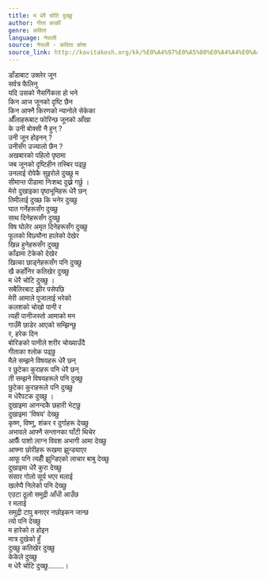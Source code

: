 ```yaml
---
title: म धेरै चोटि दुख्छु
author: गीता कार्की
genre: कविता
language: नेपाली
source: नेपाली - कविता कोश
source_link: http://kavitakosh.org/kk/%E0%A4%97%E0%A5%80%E0%A4%A4%E0%A4%BE_%E0%A4%95%E0%A4%BE%E0%A4%B0%E0%A5%8D%E0%A4%95%E0%A5%80
---
```


डाँडाबाट उक्लेर जून  
सर्वत्र फैलिनु  
यदि उसको नैसर्गिकता हो भने  
किन आज जूनको दृष्टि छैन  
किन आफ्नै किरणको न्यानोले सेकेका  
औँलाहरूबाट फोरिन्छ जूनको आँखा  
के उनी बोक्सी नै हुन् ?  
उनी जून होइनन् ?  
उनीसँग उज्यालो छैन ?  
अखबारको पहिलो पृष्ठमा  
जब जूनको दृष्टिहीन तस्बिर पढ्छु  
उनलाई रोपेकै सुइरोले दुख्छु म  
सीमान्त पीडामा निःशब्द दुख्ने गर्छु ।  
मेरो दुखाइका पृष्ठभूमिहरू धेरै छन्  
तिमीलाई दुख्छ कि भनेर दुख्छु  
घात गर्नेहरूसँग दुख्छु  
साथ दिनेहरूसँग दुख्छु  
विष घोलेर अमृत दिनेहरूसँग दुख्छु  
फूलको विछ्यौना हालेको देखेर  
खिन्न हुनेहरूसँग दुख्छु  
काँढामा टेकेको देखेर  
खित्का छाड्नेहरूसँग पनि दुख्छु  
खै कहाँनिर कतिखेर दुख्छु  
म धेरै चोटि दुख्छु ।  
सबैतिरबाट झीर पसेपछि  
मेरी आमाले पूजालाई भरेको  
कलशको चोखो पानी र  
त्यही पानीजस्तो आमाको मन  
गाउँमै छाडेर आएको सम्झिन्छु  
र, हरेक दिन  
बोरिङको पानीले शरीर चोख्याउँदै  
गीताका श्लोक पढ्छु  
मैले सम्झने विषयहरू धेरै छन्  
र छुटेका कुराहरू पनि धेरै छन्  
ती सम्झने विषयहरूले पनि दुख्छु  
छुटेका कुराहरूले पनि दुख्छु  
म धेरैपटक दुख्छु ।  
दुखाइमा आनन्दकै छहारी भेट्छु  
दुखाइमा 'विषय' देख्छु  
कृष्ण, विष्णु, शंकर र दुर्गाहरू देख्छु  
अभावले आफ्नै सन्तानका घाँटी थिचेर  
आफैँ पाशो लाग्न विवश अभागी आमा देख्छु  
आफ्ना छोरीहरू रूखमा झुन्ड्याएर  
आफू पनि त्यहीँ झुन्डिएको लाचार बाबु देख्छु  
दुखाइमा धेरै कुरा देख्छु  
संसार गोलो सूर्य भएर मलाई  
खर्लप्पै निलेको पनि देख्छु  
एउटा ठूलो समुद्री आँधी आउँछ  
र मलाई  
समुद्री टापु बनाएर नछोइकन जान्छ  
त्यो पनि देख्छु  
म हारेको त होइन  
मात्र दुखेको हुँ  
दुख्छु कतिखेर दुख्छु  
केकेले दुख्छु  
म धेरै चोटि दुख्छु........।

